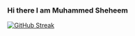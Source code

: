 ### Hi there I am Muhammed Sheheem


[![GitHub Streak](https://streak-stats.demolab.com?user=&theme=gruvbox&border_radius=1.6&exclude_days=Sun%2CSat&card_width=497)](https://git.io/streak-stats)
